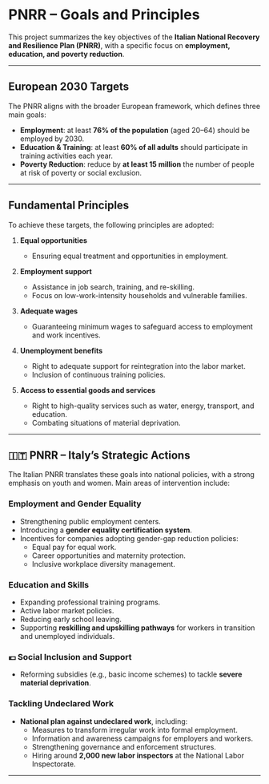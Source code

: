 # PNRR – Goals and Principles

This project summarizes the key objectives of the **Italian National Recovery and Resilience Plan (PNRR)**, with a specific focus on **employment, education, and poverty reduction**.

---

## European 2030 Targets

The PNRR aligns with the broader European framework, which defines three main goals:

- **Employment**: at least **76% of the population** (aged 20–64) should be employed by 2030.  
- **Education & Training**: at least **60% of all adults** should participate in training activities each year.  
- **Poverty Reduction**: reduce by **at least 15 million** the number of people at risk of poverty or social exclusion.  

---

## Fundamental Principles

To achieve these targets, the following principles are adopted:

1. **Equal opportunities**  
   - Ensuring equal treatment and opportunities in employment.  

2. **Employment support**  
   - Assistance in job search, training, and re-skilling.  
   - Focus on low-work-intensity households and vulnerable families.  

3. **Adequate wages**  
   - Guaranteeing minimum wages to safeguard access to employment and work incentives.  

4. **Unemployment benefits**  
   - Right to adequate support for reintegration into the labor market.  
   - Inclusion of continuous training policies.  

5. **Access to essential goods and services**  
   - Right to high-quality services such as water, energy, transport, and education.  
   - Combating situations of material deprivation.  

---

## 🇮🇹 PNRR – Italy’s Strategic Actions

The Italian PNRR translates these goals into national policies, with a strong emphasis on youth and women. Main areas of intervention include:

### Employment and Gender Equality
- Strengthening public employment centers.  
- Introducing a **gender equality certification system**.  
- Incentives for companies adopting gender-gap reduction policies:  
  - Equal pay for equal work.  
  - Career opportunities and maternity protection.  
  - Inclusive workplace diversity management.  

### Education and Skills
- Expanding professional training programs.  
- Active labor market policies.  
- Reducing early school leaving.  
- Supporting **reskilling and upskilling pathways** for workers in transition and unemployed individuals.  

### 💶 Social Inclusion and Support
- Reforming subsidies (e.g., basic income schemes) to tackle **severe material deprivation**.  

### Tackling Undeclared Work
- **National plan against undeclared work**, including:  
  - Measures to transform irregular work into formal employment.  
  - Information and awareness campaigns for employers and workers.  
  - Strengthening governance and enforcement structures.  
  - Hiring around **2,000 new labor inspectors** at the National Labor Inspectorate.  

---


